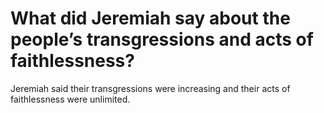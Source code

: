 # What did Jeremiah say about the people’s transgressions and acts of faithlessness?

Jeremiah said their transgressions were increasing and their acts of faithlessness were unlimited.
